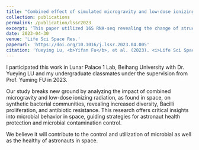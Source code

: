 ```yaml
---
title: "Combined effect of simulated microgravity and low-dose ionizing radiation on structure and antibiotic resistance of a synthetic community model of bacteria isolated from spacecraft assembly room"
collection: publications
permalink: /publication/lssr2023
excerpt: 'This paper utilized 16S RNA-seq revealing the change of structure and antibiotic resistance under MG/LDIR/MG+LDIR conditions'
date: 2023-04-30
venue: 'Life Sci Space Res.'
paperurl: 'https://doi.org/10.1016/j.lssr.2023.04.005'
citation: 'Yueying Lu, <b>Yifan Fu</b>, et al. (2023). <i>Life Sci Space Res</i>. 38:29-38.'
---
```


I participated this work in Lunar Palace 1 Lab, Beihang University with Dr. Yueying LU and my undergraduate classmates under the supervision from Prof. Yuming FU in 2023.  
  
Our study breaks new ground by analyzing the impact of combined microgravity and low-dose ionizing radiation, as found in space, on synthetic bacterial communities, revealing increased diversity, Bacilli proliferation, and antibiotic resistance. This research offers critical insights into microbial behavior in space, guiding strategies for astronaut health protection and microbial contamination control.  
  
We believe it will contribute to the control and utilization of microbial as well as the healthy of astronauts in space.
